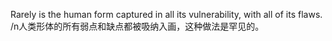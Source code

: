 Rarely is the human form captured in all its vulnerability, with all of its flaws.
/n人类形体的所有弱点和缺点都被吸纳入画，这种做法是罕见的。
